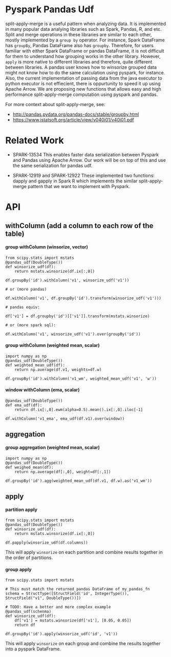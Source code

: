 Pyspark Pandas Udf
==================
split-apply-merge is a useful pattern when analyzing data. It is implemented in many popular data analying libraries such as Spark, Pandas, R, and etc. Split and merge operations in these libraries are similar to each other, mostly implemented by a `group by` operator. For instance, Spark DataFrame has `groupBy`, Pandas DataFrame also has `groupby`. Therefore, for users familiar with either Spark DataFrame or pandas DataFrame, it is not difficult for them to understand how grouping works in the other library. However, `apply` is more native to different libraries and therefore, quite different between libraries. A pandas user knows how to winsorize grouped data might not know how to do the same calculation using pyspark, for instance. Also, the current implementation of passing data from the java executor to python executor is not effiecient, there is oppurtunity to speed it up using Apache Arrow. We are proposing new functions that allows easy and high performance split-apply-merge computation using pyspark and pandas.

For more context about split-apply-merge, see:
* http://pandas.pydata.org/pandas-docs/stable/groupby.html
* https://www.jstatsoft.org/article/view/v040i01/v40i01.pdf

Related Work
============
* SPARK-13534
This enables faster data serialization between Pyspark and Pandas using Apache Arrow. Our work will be on top of this and use the same serialization for pandas udf.

* SPARK-12919 and SPARK-12922
These implemented two functions: dapply and gapply in Spark R which implements the similar split-apply-merge pattern that we want to implement with Pyspark.

API
===
## withColumn (add a column to each row of the table)
#### group withColumn (winsorize, vector)
```
from scipy.stats import mstats
@pandas_udf(DoubleType())
def winsorize_udf(df):
    return mstats.winsorize(df.ix[:,0])

df.groupBy('id').withColumn('v1', winsorize_udf('v1'))

# or (more pandas)

df.withColumn('v1', df.groupBy('id').transform(winsorize_udf('v1')))

# pandas equiv:

df['v1'] = df.groupby('id')[['v1']].transform(mstats.winsorize)

# or (more spark sql):

df.withColumn('v1', winsorize_udf('v1').over(groupBy('id'))

```

#### group withColumn (weighted mean, scalar)
```
import numpy as np
@pandas_udf(DoubleType())
def weighted_mean_udf(df):
    return np.average(df.v1, weights=df.w)

df.groupBy('id').withColumn('v1_wm', weighted_mean_udf('v1', 'w'))
```

#### window withColumn (ema, scalar)
```
@pandas_udf(DoubleType())
def ema_udf(df):
    return df.ix[:,0].ewm(alpha=0.5).mean().ix[:,0].iloc[-1]

df.withColumn('v1_ema', ema_udf(df.v1).over(window))
```

## aggregation
#### group aggregation (weighted mean, scalar)
```
import numpy as np
@pandas_udf(DoubleType())
def weighed_mean(df):
    return np.average(df[:,0], weight=df[:,1])

df.groupBy('id').agg(weighted_mean_udf(df.v1, df.w).as('v1_wm'))
```

## apply
#### partition apply
```
from scipy.stats import mstats
@pandas_udf(DoubleType())
def winsorize_udf(df):
    return mstats.winsorize(df.ix[:,0])

df.papply(winsorize_udf(df.columns))
```
This will apply `winsorize` on each partition and combine results together in the order of partitions.

#### group apply
```
from scipy.stats import mstats

# This must match the returned pandas DataFrame of my_pandas_fn
schema = StructType([StructField('id', IntegerType()), StructField("v1", DoubleType())])

# TODO: Have a better and more complex example
@pandas_udf(schenma)
def winsorize_udf(df):
    df['v1'] = mstats.winsorize(df['v1'], [0.05, 0.05])
    return df

df.groupBy('id').apply(winsorize_udf('id', 'v1'))
```
This will apply `winsorize` on each group and combine the results together into a pyspark DataFrame.

